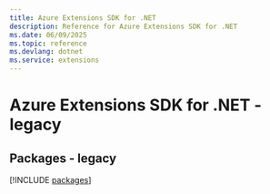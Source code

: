 ```yaml
---
title: Azure Extensions SDK for .NET
description: Reference for Azure Extensions SDK for .NET
ms.date: 06/09/2025
ms.topic: reference
ms.devlang: dotnet
ms.service: extensions
---
```

# Azure Extensions SDK for .NET - legacy
## Packages - legacy
[!INCLUDE [packages](extensions-index.md)]